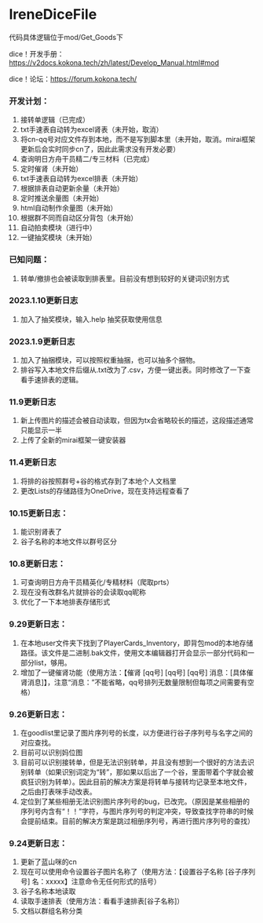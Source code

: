 # IreneDiceFile

代码具体逻辑位于mod/Get_Goods下

dice！开发手册：https://v2docs.kokona.tech/zh/latest/Develop_Manual.html#mod

dice！论坛：https://forum.kokona.tech/

### 开发计划：
1. 接转单逻辑（已完成）
2. txt手速表自动转为excel肾表（未开始，取消）
3. 将cn-qq号对应文件存到本地，而不是写到脚本里（未开始，取消。mirai框架更新后会实时同步cn了，因此此需求没有开发必要）
4. 查询明日方舟干员精二/专三材料（已完成）
5. 定时催肾（未开始）
6. txt手速表自动转为excel排表（未开始）
7. 根据排表自动更新余量（未开始）
8. 定时推送余量图（未开始）
9. html自动制作余量图（未开始）
10. 根据群不同而自动区分背包（未开始）
11. 自动拍卖模块（进行中）
12. 一键抽奖模块（未开始）

### 已知问题：
1. 转单/撤排也会被读取到排表里。目前没有想到较好的关键词识别方式

### 2023.1.10更新日志
1. 加入了抽奖模块，输入.help 抽奖获取使用信息

### 2023.1.9更新日志
1. 加入了抽捆模块，可以按照权重抽捆，也可以抽多个捆物。
2. 排谷写入本地文件后缀从.txt改为了.csv，方便一键出表。同时修改了一下查看手速排表的逻辑。

### 11.9更新日志
1. 新上传图片的描述会被自动读取，但因为tx会省略较长的描述，这段描述通常只能显示一半
2. 上传了全新的mirai框架一键安装器

### 11.4更新日志
1. 将排的谷按照群号+谷的格式存到了本地个人文档里
2. 更改Lists的存储路径为OneDrive，现在支持远程查看了

### 10.15更新日志：
1. 能识别肾表了
2. 谷子名称的本地文件以群号区分

### 10.8更新日志：
1. 可查询明日方舟干员精英化/专精材料（爬取prts）
2. 现在没有改群名片就排谷的会读取qq昵称
3. 优化了一下本地排表存储形式

### 9.29更新日志：
1. 在本地user文件夹下找到了PlayerCards_Inventory，即背包mod的本地存储路径。该文件是二进制.bak文件，使用文本编辑器打开会显示一部分代码和一部分list，够用。
2. 增加了一键催肾功能（使用方法：【催肾 [qq号] [qq号] [qq号] 消息：[具体催肾消息]】，注意“消息：”不能省略，qq号排列无数量限制但每项之间需要有空格）

### 9.26更新日志：
1. 在goodlist里记录了图片序列号的长度，以方便进行谷子序列号与名字之间的对应查找。
2. 目前可以识别妈位图
3. 目前可以识别接转单，但是无法识别转单，并且没有想到一个很好的方法去识别转单（如果识别词定为“转”，那如果以后出了一个谷，里面带着个字就会被疯狂识别为转单）。因此目前的解决方案是将转单与接转均记录至本地文件，之后由打表咪手动改表。
4. 定位到了某些相册无法识别图片序列号的bug，已改完。（原因是某些相册的序列号内含有“！！”字符，与图片序列号的判定冲突，导致查找字符串的时候会提前结束。目前的解决方案是跳过相册序列号，再进行图片序列号的查找）

### 9.24更新日志：
1. 更新了蓝山咪的cn
2. 现在可以使用命令设置谷子图片名称了（使用方法：【设置谷子名称 [谷子序列号] 名：xxxxx】注意命令无任何形式的括号）
3. 谷子名称本地读取
4. 读取手速排表（使用方法：看看手速排表[谷子名称]）
5. 文档以群组名称分类